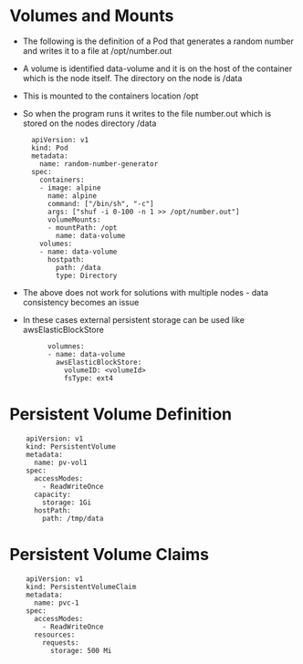 # Volumes and Mounts

- The following is the definition of a Pod that generates a random number and writes it to a file at /opt/number.out
- A volume is identified data-volume and it is on the host of the container which is the node itself. The directory on the node is /data
- This is mounted to the containers location /opt
- So when the program runs it writes to the file number.out which is stored on the nodes directory /data

        apiVersion: v1
        kind: Pod
        metadata:
          name: random-number-generator
        spec:
          containers:
          - image: alpine
            name: alpine
            command: ["/bin/sh", "-c"]
            args: ["shuf -i 0-100 -n 1 >> /opt/number.out"]
            volumeMounts: 
            - mountPath: /opt
              name: data-volume
          volumes:
          - name: data-volume
            hostpath:
              path: /data
              type: Directory

- The above does not work for solutions with multiple nodes - data consistency becomes an issue
- In these cases external persistent storage can be used like awsElasticBlockStore

            volumnes:
            - name: data-volume
              awsElasticBlockStore:
                volumeID: <volumeId>
                fsType: ext4

# Persistent Volume Definition

        apiVersion: v1
        kind: PersistentVolume
        metadata:
          name: pv-vol1
        spec:
          accessModes: 
            - ReadWriteOnce
          capacity:
            storage: 1Gi
          hostPath:
            path: /tmp/data

# Persistent Volume Claims

        apiVersion: v1
        kind: PersistentVolumeClaim
        metadata:
          name: pvc-1
        spec:
          accessModes: 
            - ReadWriteOnce
          resources:
            requests:
              storage: 500 Mi
